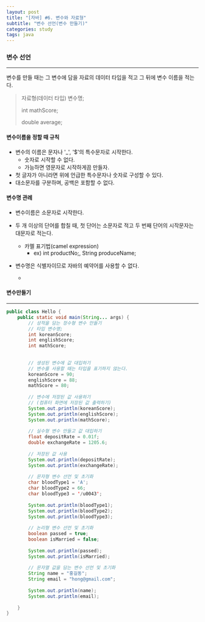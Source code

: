 ```yaml
---
layout: post
title: "[자바] #6. 변수와 자료형"
subtitle: "변수 선언(변수 만들기)"
categories: study
tags: java
---
```


### 변수 선언

----

변수를 만들 때는 그 변수에 담을 자료의 데이터 타입을 적고 그 뒤에 변수 이름을 적는다.

> 자료형(데이터 타입) 변수명;
>
> int mathScore;
>
> double average;



#### 변수이름을 정할 때 규칙

* 변수의 이름은 문자나 '_', '$'의 특수문자로 시작한다.
  * 숫자로 시작할 수 없다.
  * 가능하면 영문자로 시작하게끔 만들자.
* 첫 글자가 아니라면 위에 언급한 특수문자나 숫자로 구성할 수 있다.
* 대소문자를 구분하며, 공백은 포함할 수 없다.



#### 변수명 관례

* 변수이름은 소문자로 시작한다.
* 두 개 이상의 단어를 합칠 때, 첫 단어는 소문자로 적고 두 번째 단어의 시작문자는 대문자로 적는다.
  * 카멜 표기법(camel expression)
    * ex) int productNo;, String produceName;

* 변수명은 식별자이므로 자바의 예약어를 사용할 수 없다.

  * [^식별자]: 변수나 상수, 메소드, 사용자가 정의하는 클래스 등을 구분할 수 있는 이름<br>
    [^예약어]:  자바에서 이미 문법적인 용도로 사용되고 있는 언어. 특유의 규칙에 따라 의미가 고정되어 있다.



#### 변수만들기

----

```java
public class Hello {
	public static void main(String... args) {
		// 성적을 담는 정수형 변수 만들기
		// 타입 변수명;
		int koreanScore;
		int englishScore;
		int mathScore;
		
		
		// 생성된 변수에 값 대입하기
		// 변수를 사용할 때는 타입을 표기하지 않는다.
		koreanScore = 90;
		englishScore = 88;
		mathScore = 80;
		
		// 변수에 저장된 값 사용하기
		// (컴퓨터 화면에 저장된 값 출력하기)
		System.out.println(koreanScore);
		System.out.println(englishScore);
		System.out.println(mathScore);
		
		// 실수형 변수 만들고 값 대입하기
		float depositRate = 0.01f;
		double exchangeRate = 1205.6;
		
		// 저장된 값 사용
		System.out.println(depositRate);
		System.out.println(exchangeRate);
		
		// 문자형 변수 선언 및 초기화
		char bloodType1 = 'A';
		char bloodType2 = 66;
		char bloodType3 = '/u0043';
		
		System.out.println(bloodType1);
		System.out.println(bloodType2);
		System.out.println(bloodType3);
		
		// 논리형 변수 선언 및 초기화
		boolean passed = true;
		boolean isMarried = false;
		
		System.out.println(passed);
		System.out.println(isMarried);
		
		// 문자열 값을 담는 변수 선언 및 초기화
		String name = "홍길동";
		String email = "hong@gmail.com";
		
		System.out.println(name);
		System.out.println(email);
		
	}
}
```

